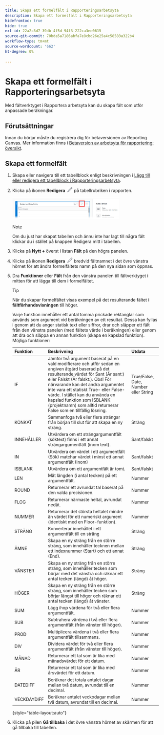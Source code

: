 ```yaml
---
title: Skapa ett formelfält i Rapporteringsarbetsyta
description: Skapa ett formelfält i Rapporteringsarbetsyta
hidefromtoc: true
hide: true
exl-id: 22a2c3d7-39db-4f5d-94f3-222ca3ee0615
source-git-commit: 70bda5a7186abfa7e8cbd26e25a4c58583a322b4
workflow-type: tm+mt
source-wordcount: '662'
ht-degree: 0%

---
```


# Skapa ett formelfält i Rapporteringsarbetsyta

Med fältverktyget i Rapportera arbetsyta kan du skapa fält som utför anpassade beräkningar.

## Förutsättningar

Innan du börjar måste du registrera dig för betaversionen av Reporting Canvas. Mer information finns i [Betaversion av arbetsyta för rapportering: översikt](/help/quicksilver/product-announcements/betas/canvas-dashboards-beta/reporting-canvas-beta-overview.md).

## Skapa ett formelfält

1. Skapa eller navigera till ett tabellblock enligt beskrivningen i [Lägg till eller redigera ett tabellblock i Rapporteringsarbetsyta](../../../reports-and-dashboards/reporting-canvas/table-blocks/add-or-edit-report-table.md).
1. Klicka på ikonen **Redigera** ![Redigera &#x200B;](assets/edit-icon.png) på tabellrubriken i rapporten.

   ![Ikonen Redigera i tabellrubriken](assets/edit-icon-table-header-350x71.png)

   >[!NOTE]
   >
   >Om du just har skapat tabellen och ännu inte har lagt till några fält klickar du i stället på knappen Redigera mitt i tabellen.

1. Klicka på **Nytt +** överst i listan **Fält** på den högra panelen.
1. Klicka på ikonen **Redigera** ![Redigera](assets/edit-icon.png) bredvid fältnamnet i det övre vänstra hörnet för att ändra formelfältets namn på den nya sidan som öppnas.
1. Dra **Funktioner** eller **Fält** från den vänstra panelen till fältverktyget i mitten för att lägga till dem i formelfältet.


   >[!TIP]
   >
   >När du skapar formelfältet visas exempel på det resulterande fältet i **fältförhandsvisningen** till höger.

   Varje funktion innehåller ett antal tomma prickade rektanglar som används som argument vid beräkningen av ett resultat. Dessa kan fyllas i genom att du anger statisk text eller siffror, drar och släpper ett fält från den vänstra panelen (med fältets värde i beräkningen) eller genom att dra och släppa en annan funktion (skapa en kapslad funktion). Möjliga funktioner:

   | Funktion | Beskrivning | Utdata |
   |---|---|---|
   | IF | Jämför två argument baserat på en vald modifierare och utför sedan en angiven åtgärd baserad på det resulterande värdet för Sant (Är sant:) eller Falskt (Är falskt:). Obs! För närvarande kan det andra argumentet inte vara ett statiskt True- eller False-värde. I stället kan du använda en kapslad funktion som ISBLANK (projektnamn) som alltid returnerar False som en tillfällig lösning. | True/False, Date, Number eller String |
   | KONKAT | Sammanfoga två eller flera strängar från början till slut för att skapa en ny sträng. | Sträng |
   | INNEHÅLLER | Utvärdera om ett strängargumentfält (söktext) finns i ett annat strängargumentfält (inom text). | Sant/falskt |
   | IN | Utvärdera om värdet i ett argumentfält (Sök) matchar värdet i minst ett annat argumentfält (Inom) | Sant/falskt |
   | ISBLANK | Utvärdera om ett argumentfält är tomt. | Sant/falskt |
   | LEN | Mät längden (i antal tecken) på ett argumentfält. | Nummer |
   | ROUND | Returnerar ett avrundat tal baserat på den valda precisionen. | Nummer |
   | FLOG | Returnerar närmaste heltal, avrundat nedåt. | Nummer |
   | NUMMER | Returnerar det största heltalet mindre än värdet för ett numeriskt argument (identiskt med en Floor-funktion). | Nummer |
   | STRÄNG | Konverterar innehållet i ett argumentfält till en sträng | Sträng |
   | ÄMNE | Skapa en ny sträng från en större sträng, som innehåller tecknen mellan ett indexnummer (Start) och ett annat (End). | Sträng |
   | VÄNSTER | Skapa en ny sträng från en större sträng, som innehåller tecken som börjar med det vänstra och räknar ett antal tecken (längd) åt höger. | Sträng |
   | HÖGER | Skapa en ny sträng från en större sträng, som innehåller tecken som börjar längst till höger och räknar ett antal tecken (längd) åt vänster. | Sträng |
   | SUM | Lägg ihop värdena för två eller flera argumentfält. | Nummer |
   | SUB | Subtrahera värdena i två eller flera argumentfält (från vänster till höger). | Nummer |
   | PROD | Multiplicera värdena i två eller flera argumentfält tillsammans. | Nummer |
   | DIV | Dividera värdet för två eller flera argumentfält (från vänster till höger). | Nummer |
   | MÅNAD | Returnerar ett tal som är lika med månadsvärdet för ett datum. | Nummer |
   | ÅR | Returnerar ett tal som är lika med årsvärdet för ett datum. | Nummer |
   | DATEDIFF | Beräknar det totala antalet dagar mellan två datum, avrundat till en decimal. | Nummer |
   | VECKDAYDIFF | Beräknar antalet veckodagar mellan två datum, avrundat till en decimal. | Nummer |

   {style="table-layout:auto"}

1. Klicka på pilen **Gå tillbaka** i det övre vänstra hörnet av skärmen för att gå tillbaka till tabellen.
